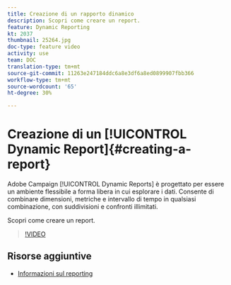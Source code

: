 ```yaml
---
title: Creazione di un rapporto dinamico
description: Scopri come creare un report.
feature: Dynamic Reporting
kt: 2037
thumbnail: 25264.jpg
doc-type: feature video
activity: use
team: DOC
translation-type: tm+mt
source-git-commit: 11263e247184ddc6a8e3df6a8ed0899907fbb366
workflow-type: tm+mt
source-wordcount: '65'
ht-degree: 30%

---
```



# Creazione di un [!UICONTROL Dynamic Report]{#creating-a-report}

 Adobe Campaign [!UICONTROL Dynamic Reports] è progettato per essere un ambiente flessibile a forma libera in cui esplorare i dati. Consente di combinare dimensioni, metriche e intervallo di tempo in qualsiasi combinazione, con suddivisioni e confronti illimitati.

Scopri come creare un report.

>[!VIDEO](https://video.tv.adobe.com/v/25264/?quality=12)

## Risorse aggiuntive

* [Informazioni sul reporting](https://docs.adobe.com/content/help/en/campaign-standard/using/reporting/about-reporting/about-dynamic-reports.html)
